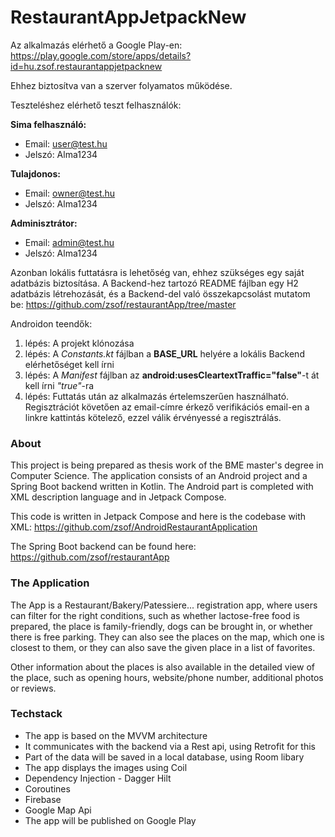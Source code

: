 # RestaurantAppJetpackNew

Az alkalmazás elérhető a Google Play-en: https://play.google.com/store/apps/details?id=hu.zsof.restaurantappjetpacknew

Ehhez biztosítva van a szerver folyamatos működése.

Teszteléshez elérhető teszt felhasználók:

**Sima felhasználó:**
  - Email: user@test.hu
  - Jelszó: Alma1234

**Tulajdonos:**
  - Email: owner@test.hu
  - Jelszó: Alma1234

**Adminisztrátor:**
  - Email: admin@test.hu
  - Jelszó: Alma1234
    

Azonban lokális futtatásra is lehetőség van, ehhez szükséges egy saját adatbázis biztosítása. 
A Backend-hez tartozó README fájlban egy H2 adatbázis létrehozását, és a Backend-del való összekapcsolást mutatom be:
https://github.com/zsof/restaurantApp/tree/master

Androidon teendők:
1. lépés: A projekt klónozása
2. lépés: A *Constants.kt* fájlban a **BASE_URL** helyére a lokális Backend elérhetőséget kell írni
3. lépés: A *Manifest* fájlban az **android:usesCleartextTraffic="false"**-t át kell írni *"true"*-ra
4. lépés: Futtatás után az alkalmazás értelemszerűen használható. Regisztrációt követően az email-címre érkező verifikációs email-en a linkre kattintás kötelező, ezzel válik érvényessé a regisztrálás.

### About
This project is being prepared as thesis work of the BME master's degree in Computer Science. The application consists of an Android project and a Spring Boot backend written in Kotlin. The Android part is completed with XML description language and in Jetpack Compose.

This code is written in Jetpack Compose and here is the codebase with XML: https://github.com/zsof/AndroidRestaurantApplication

The Spring Boot backend can be found here: https://github.com/zsof/restaurantApp

### The Application
The App is a Restaurant/Bakery/Patessiere... registration app, where users can filter for the right conditions, such as whether lactose-free food is prepared, the place is family-friendly, dogs can be brought in, or whether there is free parking. They can also see the places on the map, which one is closest to them, or they can also save the given place in a list of favorites.

Other information about the places is also available in the detailed view of the place, such as opening hours, website/phone number, additional photos or reviews.

### Techstack
- The app is based on the MVVM architecture
- It communicates with the backend via a Rest api, using Retrofit for this
- Part of the data will be saved in a local database, using Room libary
- The app displays the images using Coil
- Dependency Injection - Dagger Hilt
- Coroutines
- Firebase
- Google Map Api
- The app will be published on Google Play
